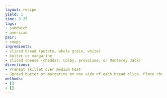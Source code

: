 ```yaml
---
layout: recipe
yield: 1
time: 0.25
tags:
- sandwich
- american
pair:
- soups
ingredients:
- sliced bread (potato, whole grain, white)
- butter or margarine
- sliced cheese (cheddar, Colby, provolone, or Monterey Jack)
directions:
- Preheat skillet over medium heat
- Spread butter or margarine on one side of each bread slice. Place cheese on bread and grill until toasty brown. Flip and repeat
methods:
- []
- []
---
```

